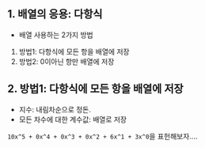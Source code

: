 ## 1. 배열의 응용: 다항식
- 배열 사용하는 2가지 방법   
 1) 방법1: 다항식에 모든 항을 배열에 저장   
 2) 방법2: 0이아닌 항만 배열에 저장   


## 2. 방법1: 다항식에 모든 항을 배열에 저장 
- 지수: 내림차순으로 정돈.
- 모든 차수에 대한 계수값: 배열로 저장

`10x^5 + 0x^4 + 0x^3 + 0x^2 + 6x^1 + 3x^0`을 표헌해보자....   

